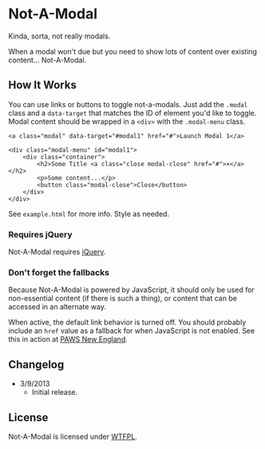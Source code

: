 # Not-A-Modal
Kinda, sorta, not really modals.

When a modal won't due but you need to show lots of content over existing content... Not-A-Modal.

## How It Works
You can use links or buttons to toggle not-a-modals. Just add the `.modal` class and a `data-target` that matches the ID of element you'd like to toggle. Modal content should be wrapped in a `<div>` with the `.modal-menu` class.

    <a class="modal" data-target="#modal1" href="#">Launch Modal 1</a>

    <div class="modal-menu" id="modal1">
        <div class="container">
            <h2>Some Title <a class="close modal-close" href="#">×</a></h2>
            <p>Some content...</p>
            <button class="modal-close">Close</button>
        </div>
    </div>

See `example.html` for more info. Style as needed.

### Requires jQuery
Not-A-Modal requires [jQuery](http://jquery.com/).

### Don't forget the fallbacks
Because Not-A-Modal is powered by JavaScript, it should only be used for non-essential content (if there is such a thing), or content that can be accessed in an alternate way.

When active, the default link behavior is turned off. You should probably include an `href` value as a fallback for when JavaScript is not enabled. See this in action at [PAWS New England](htt://www.pawsnewengland.com/our-dogs/).

## Changelog
* 3/9/2013
  * Initial release.

## License
Not-A-Modal is licensed under [WTFPL](http://www.wtfpl.net/).
